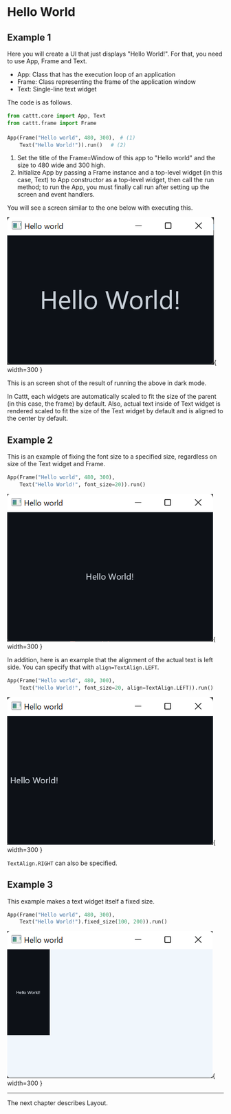 # Hello World

## Example 1
Here you will create a UI that just displays "Hello World!".
For that, you need to use App, Frame and Text.

- App: Class that has the execution loop of an application
- Frame: Class representing the frame of the application window
- Text: Single-line text widget


The code is as follows.

```python
from cattt.core import App, Text
from cattt.frame import Frame

App(Frame("Hello world", 480, 300),　# (1)
    Text("Hello World!")).run()　 # (2)
```

1.  Set the title of the Frame=Window of this app to "Hello world" and the size to 480 wide and 300 high.
2.  Initialize App by passing a Frame instance and a top-level widget (in this case, Text) to App constructor as a top-level widget, then call the run method; to run the App, you must finally call run after setting up the screen and event handlers.

You will see a screen similar to the one below with executing this.

![hello_world](images/hello_world.png){ width=300 }

This is an screen shot of the result of running the above in dark mode.

In Cattt, each widgets are automatically scaled to fit the size of the parent (in this case, the frame) by default.
Also, actual text inside of Text widget is rendered scaled to fit the size of the Text widget by default and is aligned to the center by default.


## Example 2

This is an example of fixing the font size to a specified size, regardless on size of the Text widget and Frame.


```python
App(Frame("Hello world", 480, 300),
    Text("Hello World!", font_size=20)).run()
```

![hello_world](images/hello_world_fixed_font_size.png){ width=300 }

In addition, here is an example that the alignment of the actual text is left side.
You can specify that with `align=TextAlign.LEFT`.

```python
App(Frame("Hello world", 480, 300),
    Text("Hello World!", font_size=20, align=TextAlign.LEFT)).run()
```

![hello_world](images/hello_world_fixed_font_size_align_left.png){ width=300 }

`TextAlign.RIGHT` can also be specified.


## Example 3
This example makes a text widget itself a fixed size.

```python
App(Frame("Hello world", 480, 300),
    Text("Hello World!").fixed_size(100, 200)).run()
```

![hello_world](images/hello_world_fixed_size.png){ width=300 }

---

The next chapter describes Layout.
